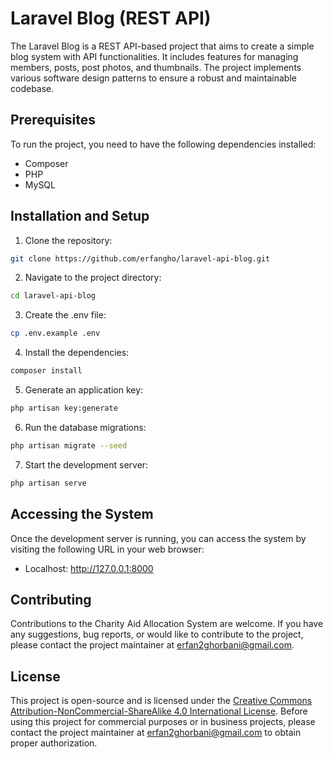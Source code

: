 # Laravel Blog (REST API)

The Laravel Blog is a REST API-based project that aims to create a simple blog system with API functionalities. It includes features for managing members, posts, post photos, and thumbnails. The project implements various software design patterns to ensure a robust and maintainable codebase.

## Prerequisites

To run the project, you need to have the following dependencies installed:

- Composer
- PHP
- MySQL

## Installation and Setup

1. Clone the repository:
```bash
git clone https://github.com/erfangho/laravel-api-blog.git
```
2. Navigate to the project directory: 
```bash
cd laravel-api-blog
```
3. Create the .env file: 
```bash
cp .env.example .env
```
4. Install the dependencies:
```bash
composer install
```
5. Generate an application key:
```bash
php artisan key:generate
```
6. Run the database migrations:
```bash
php artisan migrate --seed
```
7. Start the development server:
```bash
php artisan serve
```

## Accessing the System

Once the development server is running, you can access the system by visiting the following URL in your web browser:
- Localhost: http://127.0.0.1:8000

## Contributing

Contributions to the Charity Aid Allocation System are welcome. If you have any suggestions, bug reports, or would like to contribute to the project, please contact the project maintainer at erfan2ghorbani@gmail.com.

## License

This project is open-source and is licensed under the [Creative Commons Attribution-NonCommercial-ShareAlike 4.0 International License](https://creativecommons.org/licenses/by-nc-sa/4.0/). Before using this project for commercial purposes or in business projects, please contact the project maintainer at erfan2ghorbani@gmail.com to obtain proper authorization.

